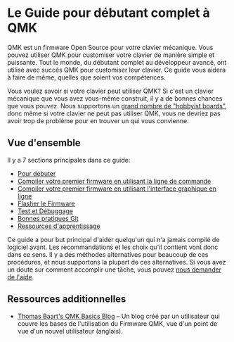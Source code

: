 # Le Guide pour débutant complet à QMK

QMK est un firmware Open Source pour votre clavier mécanique. Vous pouvez utiliser QMK pour customiser votre clavier de manière simple et puissante. Tout le monde, du débutant complet au développeur avancé, ont utilisé avec succès QMK pour customiser leur clavier. Ce guide vous aidera à faire de même, quelles que soient vos compétences.

Vous voulez savoir si votre clavier peut utiliser QMK? Si c'est un clavier mécanique que vous avez vous-même construit, il y a de bonnes chances que vous pouvez. Nous supportons un [grand nombre de "hobbyist boards"](https://qmk.fm/keyboards), donc même si votre clavier ne peut pas utiliser QMK, vous ne devriez pas avoir trop de problème pour en trouver un qui vous convienne.

## Vue d'ensemble

Il y a 7 sections principales dans ce guide:

* [Pour débuter](fr-FR/tutorial_getting_started.md)
* [Compiler votre premier firmware en utilisant la ligne de commande](fr-FR/tutorial_building_firmware.md)
* [Compiler votre premier firmware en utilisant l'interface graphique en ligne](fr-FR/tutorial_building_firmware_configurator.md)
* [Flasher le Firmware](fr-FR/tutorial_flashing.md)
* [Test et Débuggage](fr-FR/tutorial_testing_debugging.md)
* [Bonnes pratiques Git](fr-FR/tutorial_best_practices.md)
* [Ressources d'apprentissage](fr-FR/tutorial_learn_more_resources.md)

Ce guide a pour but principal d'aider quelqu'un qui n'a jamais compilé de logiciel avant. Les recommandations et les choix qu'il contient vont donc dans ce sens. Il y a des méthodes alternatives pour beaucoup de ces procédures, et nous supportons la plupart de ces alternatives. Si vous avez un doute sur comment accomplir une tâche, vous pouvez [nous demander de l'aide](fr-FR/getting_started_getting_help.md).

## Ressources additionnelles

* [Thomas Baart's QMK Basics Blog](https://thomasbaart.nl/category/mechanical-keyboards/firmware/qmk/qmk-basics/) – Un blog créé par un utilisateur qui couvre les bases de l'utilisation du Firmware QMK, vue d'un point de vue d'un nouvel utilisateur (anglais).
